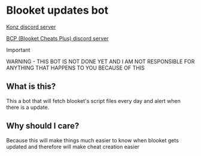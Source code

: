 # Blooket updates bot
[Konz discord server](https://discord.gg/jHjGrrdXP6)

[BCP (Blooket Cheats Plus) discord server](https://discord.gg/8A6J234n7v)

> [!IMPORTANT]
> WARNING - THIS BOT IS NOT DONE YET AND I AM NOT RESPONSIBLE FOR ANYTHING THAT HAPPENS TO YOU BECAUSE OF THIS

## What is this?
This a bot that will fetch blooket's script files every day and alert when there is a update.
## Why should I care?
Because this will make things much easier to know when blooket gets updated and therefore will make cheat creation easier
